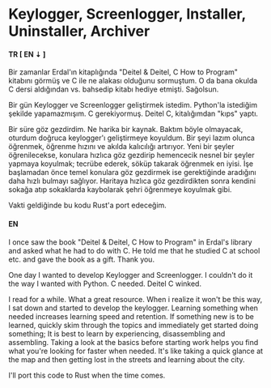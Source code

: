 # Keylogger, Screenlogger, Installer, Uninstaller, Archiver


#### **TR [ EN ⇣ ]**

Bir zamanlar Erdal'ın kitaplığında "Deitel & Deitel, C How to Program" kitabını görmüş ve C ile ne alakası olduğunu sormuştum. O da bana okulda C dersi aldığından vs. bahsedip kitabı hediye etmişti. Sağolsun.

Bir gün Keylogger ve Screenlogger geliştirmek istedim. Python'la istediğim şekilde yapamazmışım. C gerekiyormuş. Deitel C, kitalığımdan "kıps" yaptı.

Bir süre göz gezdirdim. Ne harika bir kaynak. Baktım böyle olmayacak, oturdum doğruca keylogger'ı geliştirmeye koyuldum. Bir şeyi lazım olunca öğrenmek, öğrenme hızını ve akılda kalıcılığı artırıyor. Yeni bir şeyler öğrenilecekse, konulara hızlıca göz gezdirip hemencecik nesnel bir şeyler yapmaya koyulmak; tecrübe ederek, söküp takarak öğrenmek en iyisi. İşe başlamadan önce temel konulara göz gezdirmek ise gerektiğinde aradığını daha hızlı bulmayı sağlıyor. Haritaya hızlıca göz gezdirdikten sonra kendini sokağa atıp sokaklarda kaybolarak şehri öğrenmeye koyulmak gibi.

Vakti geldiğinde bu kodu Rust'a port edeceğim.

#### **EN**

I once saw the book "Deitel & Deitel, C How to Program" in Erdal's library and asked what he had to do with C. He told me that he studied C at school etc. and gave the book as a gift. Thank you.

One day I wanted to develop Keylogger and Screenlogger. I couldn't do it the way I wanted with Python. C needed. Deitel C winked.

I read for a while. What a great resource. When i realize it won't be this way, I sat down and started to develop the keylogger. Learning something when needed increases learning speed and retention. If something new is to be learned, quickly skim through the topics and immediately get started doing something; It is best to learn by experiencing, disassembling and assembling. Taking a look at the basics before starting work helps you find what you're looking for faster when needed. It's like taking a quick glance at the map and then getting lost in the streets and learning about the city.

I'll port this code to Rust when the time comes.
